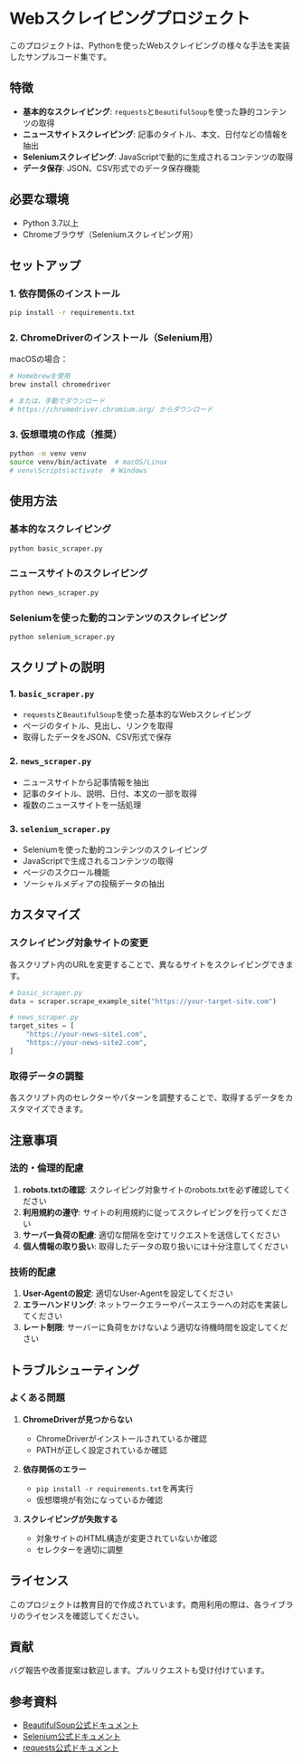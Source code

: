 # Webスクレイピングプロジェクト

このプロジェクトは、Pythonを使ったWebスクレイピングの様々な手法を実装したサンプルコード集です。

## 特徴

- **基本的なスクレイピング**: `requests`と`BeautifulSoup`を使った静的コンテンツの取得
- **ニュースサイトスクレイピング**: 記事のタイトル、本文、日付などの情報を抽出
- **Seleniumスクレイピング**: JavaScriptで動的に生成されるコンテンツの取得
- **データ保存**: JSON、CSV形式でのデータ保存機能

## 必要な環境

- Python 3.7以上
- Chromeブラウザ（Seleniumスクレイピング用）

## セットアップ

### 1. 依存関係のインストール

```bash
pip install -r requirements.txt
```

### 2. ChromeDriverのインストール（Selenium用）

macOSの場合：
```bash
# Homebrewを使用
brew install chromedriver

# または、手動でダウンロード
# https://chromedriver.chromium.org/ からダウンロード
```

### 3. 仮想環境の作成（推奨）

```bash
python -m venv venv
source venv/bin/activate  # macOS/Linux
# venv\Scripts\activate  # Windows
```

## 使用方法

### 基本的なスクレイピング

```bash
python basic_scraper.py
```

### ニュースサイトのスクレイピング

```bash
python news_scraper.py
```

### Seleniumを使った動的コンテンツのスクレイピング

```bash
python selenium_scraper.py
```

## スクリプトの説明

### 1. `basic_scraper.py`
- `requests`と`BeautifulSoup`を使った基本的なWebスクレイピング
- ページのタイトル、見出し、リンクを取得
- 取得したデータをJSON、CSV形式で保存

### 2. `news_scraper.py`
- ニュースサイトから記事情報を抽出
- 記事のタイトル、説明、日付、本文の一部を取得
- 複数のニュースサイトを一括処理

### 3. `selenium_scraper.py`
- Seleniumを使った動的コンテンツのスクレイピング
- JavaScriptで生成されるコンテンツの取得
- ページのスクロール機能
- ソーシャルメディアの投稿データの抽出

## カスタマイズ

### スクレイピング対象サイトの変更

各スクリプト内のURLを変更することで、異なるサイトをスクレイピングできます。

```python
# basic_scraper.py
data = scraper.scrape_example_site("https://your-target-site.com")

# news_scraper.py
target_sites = [
    "https://your-news-site1.com",
    "https://your-news-site2.com",
]
```

### 取得データの調整

各スクリプト内のセレクターやパターンを調整することで、取得するデータをカスタマイズできます。

## 注意事項

### 法的・倫理的配慮

1. **robots.txtの確認**: スクレイピング対象サイトのrobots.txtを必ず確認してください
2. **利用規約の遵守**: サイトの利用規約に従ってスクレイピングを行ってください
3. **サーバー負荷の配慮**: 適切な間隔を空けてリクエストを送信してください
4. **個人情報の取り扱い**: 取得したデータの取り扱いには十分注意してください

### 技術的配慮

1. **User-Agentの設定**: 適切なUser-Agentを設定してください
2. **エラーハンドリング**: ネットワークエラーやパースエラーへの対応を実装してください
3. **レート制限**: サーバーに負荷をかけないよう適切な待機時間を設定してください

## トラブルシューティング

### よくある問題

1. **ChromeDriverが見つからない**
   - ChromeDriverがインストールされているか確認
   - PATHが正しく設定されているか確認

2. **依存関係のエラー**
   - `pip install -r requirements.txt`を再実行
   - 仮想環境が有効になっているか確認

3. **スクレイピングが失敗する**
   - 対象サイトのHTML構造が変更されていないか確認
   - セレクターを適切に調整

## ライセンス

このプロジェクトは教育目的で作成されています。商用利用の際は、各ライブラリのライセンスを確認してください。

## 貢献

バグ報告や改善提案は歓迎します。プルリクエストも受け付けています。

## 参考資料

- [BeautifulSoup公式ドキュメント](https://www.crummy.com/software/BeautifulSoup/)
- [Selenium公式ドキュメント](https://selenium-python.readthedocs.io/)
- [requests公式ドキュメント](https://requests.readthedocs.io/)
